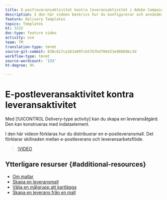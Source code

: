 ```yaml
---
title: E-postleveransaktivitet kontra leveransaktivitet i Adobe Campaign Classic
description: I den här videon beskrivs hur du konfigurerar och använder en leveransmall.
feature: Delivery Templates
topics: Templates
kt: 3232
doc-type: feature video
activity: use
team: TM
translation-type: tm+mt
source-git-commit: 838c617ca163a09fcb57b7b4706433e98869bc3d
workflow-type: tm+mt
source-wordcount: '133'
ht-degree: 9%

---
```



# E-postleveransaktivitet kontra leveransaktivitet

Med [!UICONTROL Delivery-type activity] kan du skapa en leveransåtgärd. Den kan konstrueras med indataelement.

I den här videon förklaras hur du distribuerar en e-postleveransmall. Det förklarar skillnaden mellan e-postleverans och leveransarbetsflöde.

>[!VIDEO](https://video.tv.adobe.com/v/24065?quality=12)

## Ytterligare resurser {#additional-resources}

* [Om mallar](https://docs.campaign.adobe.com/doc/AC/en/DLV_Using_delivery_templates_About_templates.html)
* [Skapa en leveransmall](https://docs.campaign.adobe.com/doc/AC/en/DLV_Using_delivery_templates_Creating_a_delivery_template.html)
* [Välja en målgrupp att kartlägga](https://docs.campaign.adobe.com/doc/AC/en/DLV_Using_delivery_templates_Selecting_a_target_mapping.html)
* [Skapa en leverans från en mall](https://docs.campaign.adobe.com/doc/AC/en/DLV_Using_delivery_templates_Creating_a_delivery_from_a_template.html)
